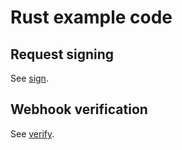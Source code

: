 # Rust example code

## Request signing
See [sign](sign).


## Webhook verification
See [verify](verify).
